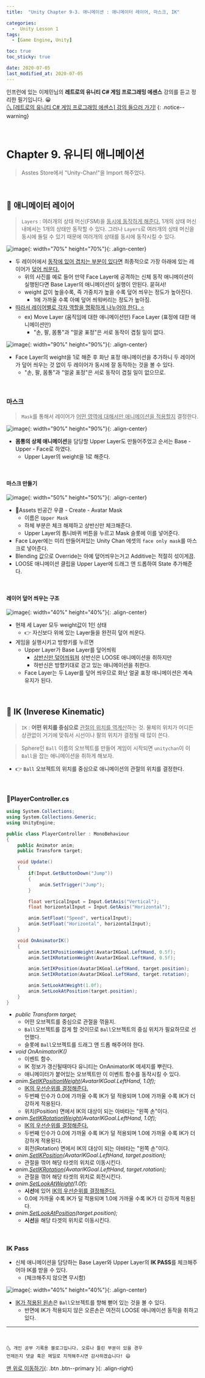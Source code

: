 ```yaml
---
title:  "Unity Chapter 9-3. 애니메이션 : 애니메이터 레이어, 마스크, IK" 

categories:
  -  Unity Lesson 1 
tags:
  - [Game Engine, Unity]

toc: true
toc_sticky: true

date: 2020-07-05
last_modified_at: 2020-07-05
---
```


인프런에 있는 이제민님의 **레트로의 유니티 C# 게임 프로그래밍 에센스** 강의를 듣고 정리한 필기입니다. 😀  
[🌜 [레트로의 유니티 C# 게임 프로그래밍 에센스] 강의 들으러 가기!](https://www.inflearn.com/course/%EC%9C%A0%EB%8B%88%ED%8B%B0-%EA%B2%8C%EC%9E%84-%ED%94%84%EB%A1%9C%EA%B7%B8%EB%9E%98%EB%B0%8D-%EC%97%90%EC%84%BC%EC%8A%A4)
{: .notice--warning}

<br>

# Chapter 9. 유니티 애니메이션

> Asstes Store에서 "Unity-Chan!"을 Import 해주었다.

<br>

## 🔔 애니메이터 레이어

> `Layers` : 여러개의 상태 머신(FSM)을 <u>동시에 동작하게 해준다.</u> 1개의 상태 머신 내에서는 1개의 상태만 동작할 수 있다. 그러나 `Layers`로 여러개의 상태 머신을 동시에 돌릴 수 있기 때문에 여러개의 상태를 동시에 동작시킬 수 있다.

![image](https://user-images.githubusercontent.com/42318591/86552386-cb8eab80-bf82-11ea-997a-0de3f87aca8e.png){: width="70%" height="70%"}{: .align-center}

- 두 레이어에서 <u>동작에 있어 겹치는 부분이 있다면</u> 최종적으로 가장 아래에 있는 레이어가 <u>덮어 씌운다.</u>
  - 위의 사진를 예로 들어 만약 Face Layer에 공격하는 신체 동작 애니메이션이 실행된다면 Base Layer의 애니메이션이 실행이 안된다. 묻혀서!
  - weight 값이 높을수록, 즉 가중치가 높을 수록 덮어 씌우는 정도가 높아진다.
    - 1에 가까울 수록 아예 덮어 씌워버리는 정도가 높아짐.
- <u>따라서 레이어별로 각자 역할을 명확하게 나누어야 한다. ⭐</u>
  - ex) Move Layer (움직임에 대한 애니메이션만)  Face Layer (표정에 대한 애니메이션만)
    - "손, 팔, 몸통"과 "얼굴 표정"은 서로 동작이 겹칠 일이 없다. 

![image](https://user-images.githubusercontent.com/42318591/86552983-75226c80-bf84-11ea-8968-263da5edfb8d.png){: width="90%" height="90%"}{: .align-center}

- Face Layer의 weight을 1로 해준 후 화난 표정 애니메이션을 추가하니 두 레이어가 덮어 씌우는 것 없이 두 레이어가 동시에 잘 동작하는 것을 볼 수 있다.
  -  "손, 팔, 몸통"과 "얼굴 표정"은 서로 동작이 겹칠 일이 없으므로.


<br>

### 마스크 

> `Mask`를 통해서 레이어가 <u>어떤 영역에 대해서만 애니메이션을 적용할지</u> 결정한다.

![image](https://user-images.githubusercontent.com/42318591/86554298-31316680-bf88-11ea-8050-c519f0d76209.png){: width="90%" height="90%"}{: .align-center}

- **몸통의 상체 애니메이션**을 담당할 Upper Layer도 만들어주었고 순서는 Base - Upper - Face로 하였다.
  - Upper Layer의 weight을 1로 해준다. 

<br>

#### 마스크 만들기

![image](https://user-images.githubusercontent.com/42318591/86554771-7dc97180-bf89-11ea-80cf-a5f60af1c06a.png){: width="50%" height="50%"}{: .align-center}

- 📂Assets 빈공간 우클 - Create - Avatar Mask
  - 이름은 `Upper Mask`
  - 하체 부분은 체크 해제하고 상반신만 체크해준다. 
  - Upper Layer의 톱니바퀴 버튼을 누르고 Mask 슬롯에 이를 넣어준다.
- Face Layer에는 미리 만들어져있는 Unity Chan 에셋의 `face only mask`를 마스크로 넣어준다.
- Blending 값으로 Override는 아예 덮어씌우는거고 Additive는 적절히 섞이게끔.
- LOOSE 애니메이션 클립을 Upper Layer에 드래그 앤 드롭하여 State 추가해준다.

<br>

#### 레이어 덮어 씌우는 구조

![image](https://user-images.githubusercontent.com/42318591/86554803-8b7ef700-bf89-11ea-8d9e-dac30f004c03.png){: width="40%" height="40%"}{: .align-center}

- 현재 세 Layer 모두 weight값이 1인 상태 
  - 👉 자신보다 위에 있는 Layer들을 완전히 덮어 씌운다.
- 게임을 실행시키고 방향키를 누르면 
  - Upper Layer가 Base Layer를 덮어씌워 
    - <u>상반신만 덮어씌워져</u> 상반신은 LOOSE 애니메이션을 취하지만 
    - 하반신은 방향키대로 걷고 있는 애니메이션을 취한다.
  - Face Layer는 두 Layer를 덮어 씌우므로 화난 얼굴 표정 애니메이션은 계속 유지가 된다. 

<br>

## 🔔 IK (Inverese Kinematic)

> `IK` : **어떤 위치를 중심으로** <u>관절의 위치를 역계산</u>하는 것. 물체의 위치가 어디든 상관없이 거기에 맞춰서 시선이나 팔의 위치가 결정될 때 많이 쓴다.

> Sphere인 `Ball` 이름의 오브젝트를 만들어 게임이 시작되면 `unitychan`이 이 `Ball`을 잡는 애니메이션을 취하게 해보자.

- 👉 `Ball` 오브젝트의 위치를 중심으로 애니메이션의 관절의 위치를 결정한다.

<br> 

### 📜PlayerController.cs

```c#
using System.Collections;
using System.Collections.Generic;
using UnityEngine;

public class PlayerController : MonoBehaviour
{
    public Animator anim;
    public Transform target;  

    void Update()
    {
        if(Input.GetButtonDown("Jump"))
        {
            anim.SetTrigger("Jump");
        }

        float verticalInput = Input.GetAxis("Vertical");
        float horizontalInput = Input.GetAxis("Horizontal");

        anim.SetFloat("Speed", verticalInput);
        anim.SetFloat("Horizontal", horizontalInput);
    }

    void OnAnimatorIK()  
    {
        anim.SetIKPositionWeight(AvatarIKGoal.LeftHand, 0.5f);  
        anim.SetIKRotationWeight(AvatarIKGoal.LeftHand, 0.5f); 

        anim.SetIKPosition(AvatarIKGoal.LeftHand, target.position);  
        anim.SetIKRotation(AvatarIKGoal.LeftHand, target.rotation); 

        anim.SetLookAtWeight(1.0f);
        anim.SetLookAtPosition(target.position);
    }
}
```

- *public Transform target;*
  - 어떤 오브젝트를 중심으로 관절을 꺾을지.
  - `Ball`오브젝트를 잡게 할 것이므로 `Ball`오브젝트의 중심 위치가 필요하므로 선언했다.
  - 슬롯에 `Ball`오브젝트를 드래그 앤 드롭 해주어야 한다.
- *void OnAnimatorIK()*
  - 이벤트 함수.
  - IK 정보가 갱신될때마다 유니티는 OnAnimatorIK 메세지를 뿌린다. 
  - 애니메이터가 붙어있는 오브젝트만 이 이벤트 함수를 동작시킬 수 있다.
- *anim.<u>SetIKPositionWeight</u>(AvatarIKGoal.LeftHand, 1.0f);*
  - <u>IK의 우선순위를 결정해준다.</u>
  - 두번째 인수가 0.0에 가까울 수록 IK가 덜 적용되며 1.0에 가까울 수록 IK가 더 강하게 적용된다.
  - 위치(Position) 면에서 IK의 대상이 되는 아바타는 "왼쪽 손"이다. 
- *anim.<u>SetIKRotationWeight</u>(AvatarIKGoal.LeftHand, 1.0f);*
  - <u>IK의 우선순위를 결정해준다.</u>
  - 두번째 인수가 0.0에 가까울 수록 IK가 덜 적용되며 1.0에 가까울 수록 IK가 더 강하게 적용된다.
  - 회전(Rotation) 면에서 IK의 대상이 되는 아바타는 "왼쪽 손"이다. 
- *anim.<u>SetIKPosition</u>(AvatarIKGoal.LeftHand, target.position);*
  - 관절을 꺾어 해당 타겟의 위치로 이동시킨다.
- *anim.<u>SetIKRotation</u>(AvatarIKGoal.LeftHand, target.rotation);*
  - 관절을 꺾어 해당 타겟의 위치로 회전시킨다.
- *anim.<u>SetLookAtWeight</u>(1.0f);*
  - **시선**에 있어 <u>IK의 우선순위를 결정해준다.</u>
  - 0.0에 가까울 수록 IK가 덜 적용되며 1.0에 가까울 수록 IK가 더 강하게 적용된다.
- *anim.<u>SetLookAtPosition</u>(target.position);*
  - **시선**을 해당 타겟의 위치로 이동시킨다.


<br>

### IK Pass 

- 신체 애니메이션을 담당하는 Base Layer와 Upper Layer의 **IK PASS**를 체크해주어야 IK를 받을 수 있다. 
  - (체크해주지 않으면 무시함)

![image](https://user-images.githubusercontent.com/42318591/86558134-7a3ae800-bf93-11ea-8c3c-6c8a2ac77be9.png){: width="40%" height="40%"}{: .align-center}

- <u>IK가 적용된 왼손</u>은 `Ball`오브젝트를 향해 뻗어 있는 것을 볼 수 있다. 
  - 반면에 IK가 적용되지 않은 오른손은 여전히 LOOSE 애니메이션 동작을 취하고 있다.

***
<br>

    🌜 개인 공부 기록용 블로그입니다. 오류나 틀린 부분이 있을 경우 
    언제든지 댓글 혹은 메일로 지적해주시면 감사하겠습니다! 😄

[맨 위로 이동하기](#){: .btn .btn--primary }{: .align-right}

<br>